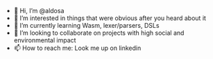 - 👋 Hi, I’m @aldosa
- 👀 I’m interested in things that were obvious after you heard about it
- 🌱 I’m currently learning Wasm, lexer/parsers, DSLs
- 💞️ I’m looking to collaborate on projects with high social and environmental impact
- 📫 How to reach me: Look me up on linkedin

<!---
aldosa/aldosa is a ✨ special ✨ repository because its `README.md` (this file) appears on your GitHub profile.
You can click the Preview link to take a look at your changes.
--->
